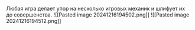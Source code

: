 Любая игра делает упор на несколько игровых механик и шлифует их до совершенства.
![[Pasted image 20241216194502.png]]
![[Pasted image 20241216194512.png]]

